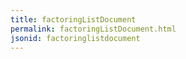```yaml
---
title: factoringListDocument
permalink: factoringListDocument.html
jsonid: factoringlistdocument
---
```

